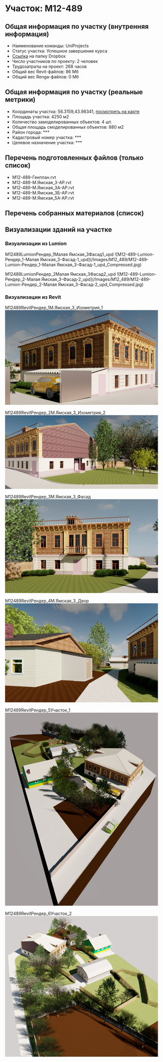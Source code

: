 # Участок: M12-489
## Общая информация по участку (внутренняя информация)
+ Наименование команды: UniProjects
+ Статус участка: Успешное завершение курса
+ [Ссылка](https://www.dropbox.com/sh/wvvgv1nw1iqred9/AACgAhux_elrA5GgrqggACjXa/M12_489?dl=0) на папку Dropbox
+ Число участников по проекту: 2 человек
+ Трудозатраты на проект: 268 часов
+ Общий вес Revit-файлов: 86 Мб
+ Общий вес Renga-файлов: 0 Мб
## Общая информация по участку (реальные метрики)
+ Координаты участка: 56.3159,43.98341, [посмотреть на карте](yandex.ru/maps/47/nizhny-novgorod/?ll=56.3159%2C43.98341&z=19)
+ Площадь участка: 4250 м2
+ Количество замоделированных объектов: 4 шт.
+ Общая площадь смоделированных объектов: 880 м2
+ Район города: *** 
+ Кадастровый номер участка: *** 
+ Целевое назначение участка: *** 
## Перечень подготовленных файлов (только список)
+ M12-489-Генплан.rvt
+ M12-489-М.Ямская_3-АР.rvt
+ M12-489-М.Ямская_3А-АР.rvt
+ M12-489-М.Ямская_3Б-АР.rvt
+ M12-489-М.Ямская_5А-АР.rvt
## Перечень собранных материалов (список)
## Визуализации зданий на участке
### Визуализации из Lumion
M12489LumionРендер_1Малая Ямская_3Фасад1_upd
![M12-489-Lumion-Рендер_1-Малая Ямская_3-Фасад-1_upd](/Images/M12_489/M12-489-Lumion-Рендер_1-Малая Ямская_3-Фасад-1_upd_Compressed.jpg)

M12489LumionРендер_2Малая Ямская_3Фасад2_upd
![M12-489-Lumion-Рендер_2-Малая Ямская_3-Фасад-2_upd](/Images/M12_489/M12-489-Lumion-Рендер_2-Малая Ямская_3-Фасад-2_upd_Compressed.jpg)

### Визуализации из Revit
M12489RevitРендер_1М.Ямская_3_Изометрия_1
![M12-489-Revit-Рендер_1-М.Ямская_3_Изометрия_1](/Images/M12_489/M12-489-Revit-Рендер_1-М.Ямская_3_Изометрия_1_Compressed.jpg)

M12489RevitРендер_2М.Ямская_3_Изометрия_2
![M12-489-Revit-Рендер_2-М.Ямская_3_Изометрия_2](/Images/M12_489/M12-489-Revit-Рендер_2-М.Ямская_3_Изометрия_2_Compressed.jpg)

M12489RevitРендер_3М.Ямская_3_Фасад
![M12-489-Revit-Рендер_3-М.Ямская_3_Фасад](/Images/M12_489/M12-489-Revit-Рендер_3-М.Ямская_3_Фасад_Compressed.jpg)

M12489RevitРендер_4М.Ямская_3_Двор
![M12-489-Revit-Рендер_4-М.Ямская_3_Двор](/Images/M12_489/M12-489-Revit-Рендер_4-М.Ямская_3_Двор_Compressed.jpg)

M12489RevitРендер_5Участок_1
![M12-489-Revit-Рендер_5-Участок_1](/Images/M12_489/M12-489-Revit-Рендер_5-Участок_1_Compressed.jpg)

M12489RevitРендер_6Участок_2
![M12-489-Revit-Рендер_6-Участок_2](/Images/M12_489/M12-489-Revit-Рендер_6-Участок_2_Compressed.jpg)

